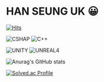 # HAN SEUNG UK 😀


   [![Hits](https://hits.seeyoufarm.com/api/count/incr/badge.svg?url=https%3A%2F%2Fgithub.com%2Fhelloseunguk%2F&count_bg=%23FBAD8D&title_bg=%23FFDE9E&icon=&icon_color=%23E7E7E7&title=hits&edge_flat=false)](https://hits.seeyoufarm.com)


![CSHAP](https://img.shields.io/badge/CSHAP-007396.svg?&style=for-the-badge&logo=CSHAP&logoColor=white)
![C++](https://img.shields.io/badge/C++-6DB33F.svg?&style=for-the-badge&logo=C++&logoColor=white)

![UNITY](https://img.shields.io/badge/UNITY-3178C6.svg?&style=for-the-badge&logo=UNITY&logoColor=white)
![UNREAL4](https://img.shields.io/badge/UNREAL4-E34F26.svg?&style=for-the-badge&logo=UNREAL4&logoColor=white)

![Anurag's GitHub stats](https://github-readme-stats.vercel.app/api?username=helloseunguk&show_icons=true&theme=dracula)

[![Solved.ac Profile](http://mazassumnida.wtf/api/v2/generate_badge?boj=tmddnr8840)](https://solved.ac/tmddnr8840/)
<!--
**helloseunguk/helloseunguk** is a ✨ _special_ ✨ repository because its `README.md` (this file) appears on your GitHub profile.

Here are some ideas to get you started:

- 🔭 I’m currently working on ...
- 🌱 I’m currently learning ...
- 👯 I’m looking to collaborate on ...
- 🤔 I’m looking for help with ...
- 💬 Ask me about ...
- 📫 How to reach me: ...
- 😄 Pronouns: ...
- ⚡ Fun fact: ...
-->
